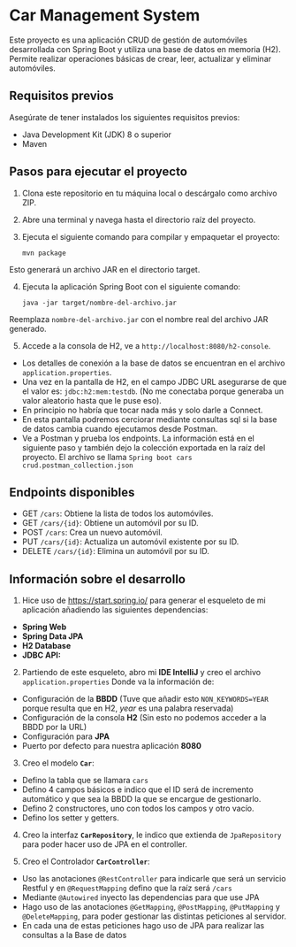 # Car Management System

Este proyecto es una aplicación CRUD de gestión de automóviles desarrollada con Spring Boot y utiliza una base de datos en memoria (H2). Permite realizar operaciones básicas de crear, leer, actualizar y eliminar automóviles.

## Requisitos previos

Asegúrate de tener instalados los siguientes requisitos previos:

- Java Development Kit (JDK) 8 o superior
- Maven

## Pasos para ejecutar el proyecto

1. Clona este repositorio en tu máquina local o descárgalo como archivo ZIP.

2. Abre una terminal y navega hasta el directorio raíz del proyecto.

3. Ejecuta el siguiente comando para compilar y empaquetar el proyecto:

   ```shell
   mvn package
Esto generará un archivo JAR en el directorio target.

4. Ejecuta la aplicación Spring Boot con el siguiente comando:
   ```shell
   java -jar target/nombre-del-archivo.jar
   
Reemplaza `nombre-del-archivo.jar` con el nombre real del archivo JAR generado.

5. Accede a la consola de H2, ve a `http://localhost:8080/h2-console`. 
- Los detalles de conexión a la base de datos se encuentran en el archivo `application.properties`.
- Una vez en la pantalla de H2, en el campo JDBC URL asegurarse de que el valor es: `jdbc:h2:mem:testdb`. (No me conectaba porque generaba un valor aleatorio hasta que le puse eso).
- En principio no habría que tocar nada más y solo darle a Connect.
- En esta pantalla podremos cerciorar mediante consultas sql si la base de datos cambia cuando ejecutamos desde Postman.
- Ve a Postman y prueba los endpoints. La información está en el siguiente paso y también dejo la colección exportada en la raíz del proyecto. El archivo se llama `Spring boot cars crud.postman_collection.json`



## Endpoints disponibles
- GET `/cars`: Obtiene la lista de todos los automóviles.
- GET `/cars/{id}`: Obtiene un automóvil por su ID.
- POST `/cars`: Crea un nuevo automóvil.
- PUT `/cars/{id}`: Actualiza un automóvil existente por su ID.
- DELETE `/cars/{id}`: Elimina un automóvil por su ID.

## Información sobre el desarrollo

1. Hice uso de https://start.spring.io/ para generar el esqueleto de mi aplicación añadiendo las siguientes dependencias:
- **Spring Web** 
- **Spring Data JPA**
- **H2 Database**
- **JDBC API:**

2. Partiendo de este esqueleto, abro mi **IDE IntelliJ** y creo el archivo `application.properties` Donde va la información de:
- Configuración de la **BBDD** (Tuve que añadir esto `NON_KEYWORDS=YEAR` porque resulta que en H2, *year* es una palabra reservada)
- Configuración de la consola **H2** (Sin esto no podemos acceder a la BBDD por la URL)
- Configuración para **JPA**
- Puerto por defecto para nuestra aplicación **8080**

3. Creo el modelo **`Car`**:
 - Defino la tabla que se llamara `cars`
 - Defino 4 campos básicos e indico que el ID será de incremento automático y que sea la BBDD la que se encargue de gestionarlo.
 - Defino 2 constructores, uno con todos los campos y otro vacío.
 - Defino los setter y getters.

4. Creo la interfaz **`CarRepository`**, le indico que extienda de `JpaRepository` para poder hacer uso de JPA en el controller.

5. Creo el Controlador **`CarController`**:
- Uso las anotaciones `@RestController` para indicarle que será un servicio Restful y en `@RequestMapping` defino que la raíz será `/cars` 
- Mediante `@Autowired` inyecto las dependencias para que use JPA
- Hago uso de las anotaciones `@GetMapping`, `@PostMapping`, `@PutMapping` y `@DeleteMapping`, para poder gestionar las distintas peticiones al servidor.
- En cada una de estas peticiones hago uso de JPA para realizar las consultas a la Base de datos
